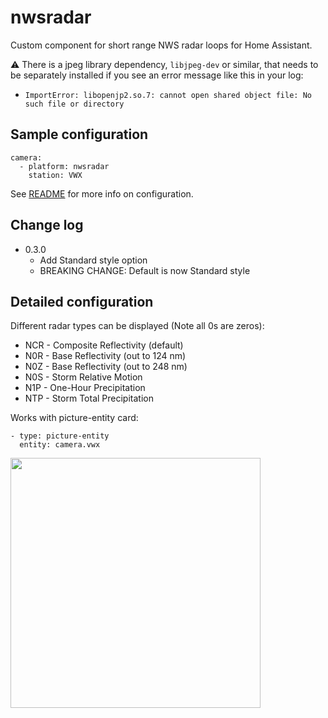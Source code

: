 # nwsradar

Custom component for short range NWS radar loops for Home Assistant.

:warning: There is a jpeg library dependency, `libjpeg-dev` or similar, that needs to be separately installed if you see an error message like this in your log:
* `ImportError: libopenjp2.so.7: cannot open shared object file: No such file or directory`

## Sample configuration
```
camera:
  - platform: nwsradar
    station: VWX
```

See [README](README.md) for more info on configuration.

## Change log
* 0.3.0
  * Add Standard style option
  * BREAKING CHANGE: Default is now Standard style

## Detailed configuration

Different radar types can be displayed (Note all 0s are zeros):
* NCR - Composite Reflectivity (default)
* N0R - Base Reflectivity (out to 124 nm)
* N0Z - Base Reflectivity (out to 248 nm)
* N0S - Storm Relative Motion
* N1P - One-Hour Precipitation
* NTP - Storm Total Precipitation

Works with picture-entity card:
```
- type: picture-entity
  entity: camera.vwx
```

<img src="https://github.com/MatthewFlamm/nws_radar/blob/master/images/radar.gif?raw=True" width="400px">

